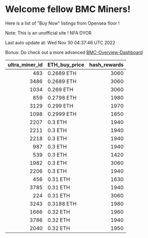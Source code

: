 # Welcome fellow BMC Miners!
Here is a list of "Buy Now" listings from Opensea floor !

Note: This is an unofficial site ! NFA DYOR

Last auto update at: Wed Nov 30 04:37:46 UTC 2022

Bonus: Do check out a more advanced [BMC-Overview-Dashboard](https://dune.com/defifunk/BMC-Overview-Dashboard)


|   ultra_miner_id | ETH_buy_price   |   hash_rewards |
|-----------------:|:----------------|---------------:|
|              483 | 0.2689 ETH      |           3060 |
|             3486 | 0.2689 ETH      |           3060 |
|             1034 | 0.269 ETH       |           3060 |
|              859 | 0.2798 ETH      |           1980 |
|             3129 | 0.299 ETH       |           1970 |
|             1098 | 0.2999 ETH      |           1850 |
|             2207 | 0.3 ETH         |           1940 |
|             2211 | 0.3 ETH         |           1940 |
|             2218 | 0.3 ETH         |           1940 |
|              987 | 0.3 ETH         |           1940 |
|              539 | 0.3 ETH         |           1420 |
|             1982 | 0.3 ETH         |           3060 |
|             2206 | 0.3 ETH         |           1940 |
|              456 | 0.31 ETH        |           1630 |
|             3785 | 0.31 ETH        |           1940 |
|              224 | 0.31 ETH        |           3060 |
|             3243 | 0.3188 ETH      |           1980 |
|             1666 | 0.32 ETH        |           1960 |
|             3786 | 0.32 ETH        |           1940 |
|             2040 | 0.32 ETH        |           1950 |
